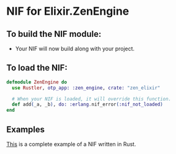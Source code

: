 # NIF for Elixir.ZenEngine

## To build the NIF module:

- Your NIF will now build along with your project.

## To load the NIF:

```elixir
defmodule ZenEngine do
  use Rustler, otp_app: :zen_engine, crate: "zen_elixir"

  # When your NIF is loaded, it will override this function.
  def add(_a, _b), do: :erlang.nif_error(:nif_not_loaded)
end
```

## Examples

[This](https://github.com/rusterlium/NifIo) is a complete example of a NIF written in Rust.
